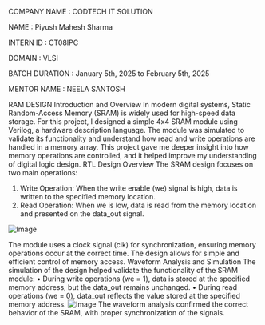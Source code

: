 COMPANY NAME : CODTECH IT SOLUTION

NAME : Piyush Mahesh Sharma

INTERN ID : CT08IPC

DOMAIN : VLSI

BATCH DURATION : January 5th, 2025 to February 5th, 2025

MENTOR NAME : NEELA SANTOSH

RAM DESIGN
Introduction and Overview 
In modern digital systems, Static Random-Access Memory (SRAM) is widely used for high-speed data storage. For this project, I designed a simple 4x4 SRAM module using Verilog, a hardware description language. The module was simulated to validate its functionality and understand how read and write operations are handled in a memory array. This project gave me deeper insight into how memory operations are controlled, and it helped improve my understanding of digital logic design. 
RTL Design Overview 
The SRAM design focuses on two main operations: 
1.	Write Operation: When the write enable (we) signal is high, data is written to the specified memory location. 
2.	Read Operation: When we is low, data is read from the memory location and presented on the data_out signal. 

![Image](https://github.com/user-attachments/assets/77c35cf9-3f70-4938-8601-8873478c74cc)
             
The module uses a clock signal (clk) for synchronization, ensuring memory operations occur at the correct time. The design allows for simple and efficient control of memory access.
Waveform Analysis and Simulation 
The simulation of the design helped validate the functionality of the SRAM module: 
•	During write operations (we = 1), data is stored at the specified memory address, but the data_out remains unchanged. 
•	During read operations (we = 0), data_out reflects the value stored at the specified memory address. 
![Image](https://github.com/user-attachments/assets/5aa27de5-34f8-4e27-91f5-eeadc1f12b0a)
The waveform analysis confirmed the correct behavior of the SRAM, with proper synchronization of the signals.
